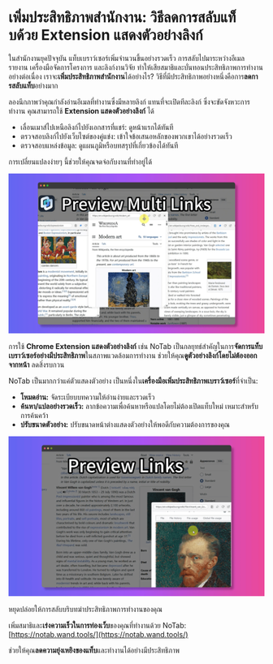 # เพิ่มประสิทธิภาพสำนักงาน: วิธีลดการสลับแท็บด้วย Extension แสดงตัวอย่างลิงก์

ในสำนักงานยุคปัจจุบัน แท็บเบราว์เซอร์เพิ่มจำนวนขึ้นอย่างรวดเร็ว การสลับไปมาระหว่างอีเมล รายงาน เครื่องมือจัดการโครงการ และลิงก์งานวิจัย ทำให้เสียสมาธิและบั่นทอนประสิทธิภาพการทำงานอย่างต่อเนื่อง เราจะ**เพิ่มประสิทธิภาพสำนักงาน**ได้อย่างไร? วิธีที่มีประสิทธิภาพอย่างหนึ่งคือการ**ลดการสลับแท็บ**อย่างมาก

ลองนึกภาพว่าคุณกำลังอ่านอีเมลที่ทำงานซึ่งมีหลายลิงก์ แทนที่จะเปิดทีละลิงก์ ซึ่งจะขัดจังหวะการทำงาน คุณสามารถใช้ **Extension แสดงตัวอย่างลิงก์** ได้
*   เลื่อนเมาส์ไปเหนือลิงก์ไปยังเอกสารที่แชร์: ดูหน้าแรกได้ทันที
*   ตรวจสอบลิงก์ไปยังเว็บไซต์ของคู่แข่ง: เข้าใจข้อเสนอหลักของพวกเขาได้อย่างรวดเร็ว
*   ตรวจสอบแหล่งข้อมูล: ดูแผนภูมิหรือบทสรุปที่เกี่ยวข้องได้ทันที

การเปลี่ยนแปลงง่ายๆ นี้ช่วยให้คุณจดจ่อกับงานที่ทำอยู่ได้

![ประสิทธิภาพสำนักงานด้วยการแสดงตัวอย่างลิงก์](../images/notab1.png)

การใช้ **Chrome Extension แสดงตัวอย่างลิงก์** เช่น NoTab เป็นกลยุทธ์สำคัญในการ**จัดการแท็บเบราว์เซอร์อย่างมีประสิทธิภาพ**ในสภาพแวดล้อมการทำงาน ช่วยให้คุณ**ดูตัวอย่างลิงก์โดยไม่ต้องออกจากหน้า** ลดสิ่งรบกวน

NoTab เป็นมากกว่าแค่ตัวแสดงตัวอย่าง เป็นหนึ่งใน**เครื่องมือเพิ่มประสิทธิภาพเบราว์เซอร์**ที่จำเป็น:
*   **โหมดอ่าน:** จัดระเบียบบทความให้อ่านง่ายและรวดเร็ว
*   **ค้นหา/แปลอย่างรวดเร็ว:** ลากข้อความเพื่อค้นหาหรือแปลโดยไม่ต้องเปิดแท็บใหม่ เหมาะสำหรับการค้นคว้า
*   **ปรับขนาดตัวอย่าง:** ปรับขนาดหน้าต่างแสดงตัวอย่างให้พอดีกับความต้องการของคุณ

![คุณสมบัติค้นหาด่วนของ NoTab](../images/notab2.png)

หยุดปล่อยให้การสลับบริบทฆ่าประสิทธิภาพการทำงานของคุณ

เพิ่มสมาธิและ**เร่งความเร็วในการท่องเว็บ**ของคุณที่ทำงานด้วย NoTab: [https://notab.wand.tools/](https://notab.wand.tools/)

ช่วยให้คุณ**ลดความยุ่งเหยิงของแท็บ**และทำงานได้อย่างมีประสิทธิภาพ
